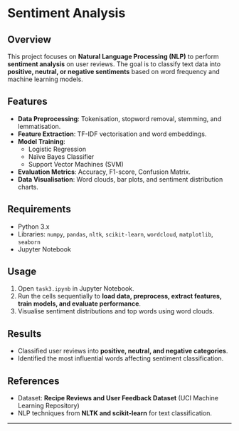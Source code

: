 # Sentiment Analysis

## Overview

This project focuses on **Natural Language Processing (NLP)** to perform **sentiment analysis** on user reviews. The goal is to classify text data into **positive, neutral, or negative sentiments** based on word frequency and machine learning models.

## Features

- **Data Preprocessing**: Tokenisation, stopword removal, stemming, and lemmatisation.
- **Feature Extraction**: TF-IDF vectorisation and word embeddings.
- **Model Training**:
  - Logistic Regression
  - Naïve Bayes Classifier
  - Support Vector Machines (SVM)
- **Evaluation Metrics**: Accuracy, F1-score, Confusion Matrix.
- **Data Visualisation**: Word clouds, bar plots, and sentiment distribution charts.

## Requirements

- Python 3.x
- Libraries: `numpy`, `pandas`, `nltk`, `scikit-learn`, `wordcloud`, `matplotlib`, `seaborn`
- Jupyter Notebook

## Usage

1. Open `task3.ipynb` in Jupyter Notebook.
2. Run the cells sequentially to **load data, preprocess, extract features, train models, and evaluate performance**.
3. Visualise sentiment distributions and top words using word clouds.

## Results

- Classified user reviews into **positive, neutral, and negative categories**.
- Identified the most influential words affecting sentiment classification.

## References

- Dataset: **Recipe Reviews and User Feedback Dataset** (UCI Machine Learning Repository)
- NLP techniques from **NLTK and scikit-learn** for text classification.

---

